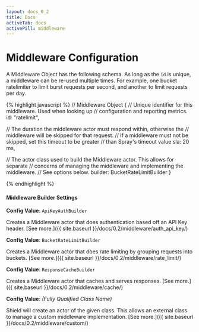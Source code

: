 ```yaml
---
layout: docs_0_2
title: Docs
activeTab: docs
activePill: middleware
---
```

# Middleware Configuration

A Middleware Object has the following schema.  As long as the `id` is unique, a middleware can be re-used multiple times.
For example, one bucket ratelimiter to limit burst requests per second, and another to limit requests per day.

{% highlight javascript %}
// Middleware Object
{
  // Unique identifier for this middleware.  Used when looking up
  // configuration and reporting metrics.
  id: "ratelimit",

  // The duration the middleware actor must respond within, otherwise the
  // middleware will be skipped for that request.
  // If a middleware must not be skipped, set this timeout to be greater
  // than Spray's timeout value
  sla: 20 ms,

  // The actor class used to build the Middleware actor.  This allows for separate
  // concerns of managing the middleware and implementing the middleware.
  // See options below.
  builder: BucketRateLimitBuilder
}

{% endhighlight %}

#### Middleware Builder Settings

**Config Value**: `ApiKeyAuthBuilder`

Creates a Middleware actor that does authentication based off an API Key header.  [See more.]({{ site.baseurl }}/docs/0.2/middleware/auth_api_key/)

**Config Value**: `BucketRateLimitBuilder`

Creates a Middleware actor that does rate limiting by grouping requests into buckets.  [See more.]({{ site.baseurl }}/docs/0.2/middleware/rate_limit/)

**Config Value**: `ResponseCacheBuilder`

Creates a Middleware actor that caches and serves responses.  [See more.]({{ site.baseurl }}/docs/0.2/middleware/cache/)

**Config Value**: _(Fully Qualified Class Name)_

Shield will create an actor of the given class.  This allows an external class to manage a custom middleware implementation.
[See more.]({{ site.baseurl }}/docs/0.2/middleware/custom/)
